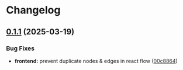 # Changelog

## [0.1.1](https://github.com/daurer/test-workflows/compare/workflows-lib@v0.1.0...workflows-lib@v0.1.1) (2025-03-19)


### Bug Fixes

* **frontend:** prevent duplicate nodes & edges in react flow ([00c8864](https://github.com/daurer/test-workflows/commit/00c88643096777fc823a853a72fc62bd3921ca02))
